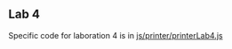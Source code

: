 ## Lab 4

Specific code for laboration 4 is in <a href="https://github.com/leck-lex/labs/blob/main/04_week38_basics_js/js/printer/printerLab4.js">js/printer/printerLab4.js</a>